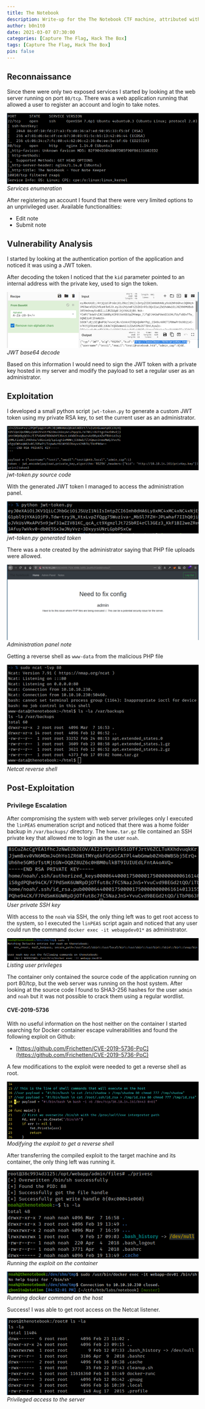 ```yaml
---
title: The Notebook
description: Write-up for the The Notebook CTF machine, attributed with Medium difficulty and released on the Hack The Box platform.
author: b0n1t0
date: 2021-03-07 07:30:00
categories: [Capture The Flag, Hack The Box]
tags: [Capture The Flag, Hack The Box]
pin: false
---
```


## Reconnaissance

Since there were only two exposed services I started by looking at the web server running on port `80/tcp`. There was a web application running that allowed a user to register an account and login to take notes.

![](/assets/img/content/f17dcdc1b1d3429db013a5466506ceef.png)
*Services enumeration*

After registering an account I found that there were very limited options to an unprivileged user. Available functionalities:
- Edit note
- Submit note

## Vulnerability Analysis

I started by looking at the authentication portion of the application and noticed it was using a JWT token.

After decoding the token I noticed that the `kid` parameter pointed to an internal address with the private key, used to sign the token.

![](/assets/img/content/97ac1b6ea0224864901c4bfce6cb73b8.png)
*JWT base64 decode*

Based on this information I would need to sign the JWT token with a private key hosted in my server and modify the payload to set a regular user as an administrator.

## Exploitation

I developed a small python script `jwt-token.py` to generate a custom JWT token using my private RSA key, to set the current user as an administrator.

![](/assets/img/content/5c14c77ab01f40569670dabc2a9a43fb.png)
*jwt-token.py source code*

With the generated JWT token I managed to access the administration panel.

![](/assets/img/content/14b57204e8a934e2d97128b1a86c2c3j2.png)
*jwt-token.py generated token*

There was a note created by the administrator saying that PHP file uploads were allowed.

![](/assets/img/content/8d6e726591ba4a06a1211fbc4115ec81.png)
*Administration panel note*

Getting a reverse shell as `www-data` from the malicious PHP file

![](/assets/img/content/43b93207e8a034e2d90234h6j8cc2c3j3.png)
*Netcat reverse shell*

## Post-Exploitation

### Privilege Escalation

After compromising the system with web server privileges only I executed the `linPEAS` enumeration script and noticed that there was a home folder backup in `/var/backups/` directory. The `home.tar.gz` file contained an SSH private key that allowed me to login as the user `noah`.

![](/assets/img/content/8b57109e8a034e1d97138b1a8cc2c3a1.png)
*User private SSH key*

With access to the `noah` via SSH, the only thing left was to get root access to the system, so I executed the `linPEAS` script again and noticed that any user could run the command `docker exec -it webappdev01*` as administrator.

![](/assets/img/content/3f74939dfbd447abadbec139a544fb14.png)
*Listing user privileges*

The container only contained the source code of the application running on port 80/tcp, but the web server was running on the host system. After looking at the source code I found to SHA3-256 hashes for the user `admin` and `noah` but it was not possible to crack them using a regular wordlist.

#### CVE-2019-5736

With no useful information on the host neither on the container I started searching for Docker container escape vulnerabilities and found the following exploit on Github:

- [https://github.com/Frichetten/CVE-2019-5736-PoC](https://github.com/Frichetten/CVE-2019-5736-PoC)

A few modifications to the exploit were needed to get a reverse shell as root.

![](/assets/img/content/c8fc0f174fe34323af3c11b997f20611.png)
*Modifying the exploit to get a reverse shell*

After transferring the compiled exploit to the target machine and its container, the only thing left was running it.

![](/assets/img/content/3753a5af77c041d0a2b00ad8f26d8e54.png)
*Running the exploit on the container*

![](/assets/img/content/b4fa4cca0cdf4dd4bce882f3d116de25.png)
*Running docker command on the host*

Success! I was able to get root access on the Netcat listener.

![](/assets/img/content/98440df5864f4886ba515b9ab6a1e01f.png)
*Privileged access to the server*